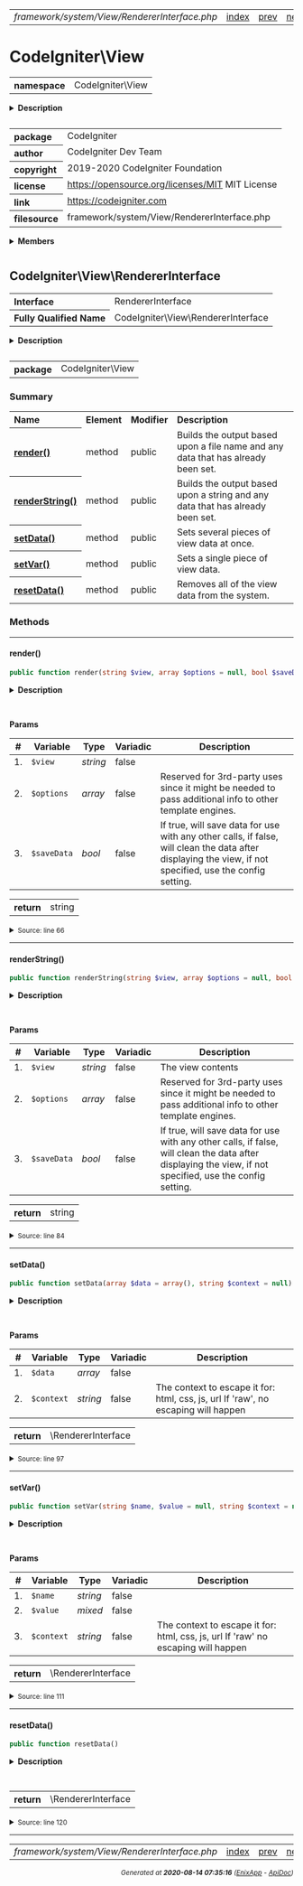 


 



<table>
<tr>
<td style="width:100%"><em>framework/system/View/RendererInterface.php</em></td>
<td><a href="../../../../../../api/index.md">index</a></td>
<td><a href="../../../../../../api/vendor/codeigniter4/framework/system/View/Plugins.md">prev</a></td>
<td><a href="../../../../../../api/vendor/codeigniter4/framework/system/View/Table.md">next</a></td>
</tr>
</table>







# CodeIgniter\View 
<table style="text-align:left">
<tr><th>namespace</th><td>CodeIgniter\View</td></tr>
</table>

<details>
<summary style="margin-bottom:12px;"><strong>Description</strong></summary>

<table>
<tr><td>
CodeIgniter
</td></tr>
</table>

<table>
<tr><td>
An open source application development framework for PHP

This content is released under the MIT License (MIT)

Copyright (c) 2014-2019 British Columbia Institute of Technology
Copyright (c) 2019-2020 CodeIgniter Foundation

Permission is hereby granted, free of charge, to any person obtaining a copy
of this software and associated documentation files (the "Software"), to deal
in the Software without restriction, including without limitation the rights
to use, copy, modify, merge, publish, distribute, sublicense, and/or sell
copies of the Software, and to permit persons to whom the Software is
furnished to do so, subject to the following conditions:

The above copyright notice and this permission notice shall be included in
all copies or substantial portions of the Software.

THE SOFTWARE IS PROVIDED "AS IS", WITHOUT WARRANTY OF ANY KIND, EXPRESS OR
IMPLIED, INCLUDING BUT NOT LIMITED TO THE WARRANTIES OF MERCHANTABILITY,
FITNESS FOR A PARTICULAR PURPOSE AND NONINFRINGEMENT. IN NO EVENT SHALL THE
AUTHORS OR COPYRIGHT HOLDERS BE LIABLE FOR ANY CLAIM, DAMAGES OR OTHER
LIABILITY, WHETHER IN AN ACTION OF CONTRACT, TORT OR OTHERWISE, ARISING FROM,
OUT OF OR IN CONNECTION WITH THE SOFTWARE OR THE USE OR OTHER DEALINGS IN
THE SOFTWARE.
</td></tr>
</table>

</details>



<table style="text-align:left">
<tr style="vertical-align:top;">
<th>package</th>
<td>CodeIgniter
</td>
</tr>
<tr style="vertical-align:top;">
<th>author</th>
<td>CodeIgniter Dev Team
</td>
</tr>
<tr style="vertical-align:top;">
<th>copyright</th>
<td>2019-2020 CodeIgniter Foundation
</td>
</tr>
<tr style="vertical-align:top;">
<th>license</th>
<td><a href="https://opensource.org/licenses/MIT">https://opensource.org/licenses/MIT</a>	MIT License
</td>
</tr>
<tr style="vertical-align:top;">
<th>link</th>
<td><a href="https://codeigniter.com">https://codeigniter.com</a>

</td>
</tr>
<tr style="vertical-align:top;">
<th>filesource</th>
<td>framework/system/View/RendererInterface.php
</td>
</tr>
</table>

 

<details>
<summary style="margin-bottom:12px;"><strong>Members</strong></summary>
<table>
<tr><td><a href="../../../../../../api/vendor/codeigniter4/framework/system/View/Cell.md">CodeIgniter\View\Cell</a></td></tr>
<tr><td><a href="../../../../../../api/vendor/codeigniter4/framework/system/View/Exceptions/ViewException.md">CodeIgniter\View\Exceptions\ViewException</a></td></tr>
<tr><td><a href="../../../../../../api/vendor/codeigniter4/framework/system/View/Filters.md">CodeIgniter\View\Filters</a></td></tr>
<tr><td><a href="../../../../../../api/vendor/codeigniter4/framework/system/View/Parser.md">CodeIgniter\View\Parser</a></td></tr>
<tr><td><a href="../../../../../../api/vendor/codeigniter4/framework/system/View/Plugins.md">CodeIgniter\View\Plugins</a></td></tr>
<tr><td><a href="../../../../../../api/vendor/codeigniter4/framework/system/View/RendererInterface.md">CodeIgniter\View\RendererInterface</a></td></tr>
<tr><td><a href="../../../../../../api/vendor/codeigniter4/framework/system/View/Table.md">CodeIgniter\View\Table</a></td></tr>
<tr><td><a href="../../../../../../api/vendor/codeigniter4/framework/system/View/View.md">CodeIgniter\View\View</a></td></tr>
</table>
</details>



 

 
## CodeIgniter\View\RendererInterface

<table style="text-align:left">
<tr><th>Interface</th><td>RendererInterface</td></tr>
<tr><th>Fully Qualified Name</th><td>CodeIgniter\View\RendererInterface</td></tr>
</table>


<details>
<summary style="margin-bottom:12px;"><strong>Description</strong></summary>

<table>
<tr><td>
Interface RendererInterface
</td></tr>
</table>

<table>
<tr><td>
The interface used for displaying Views and/or theme files.
</td></tr>
</table>

</details>



<table style="text-align:left">
<tr style="vertical-align:top;">
<th>package</th>
<td>CodeIgniter\View
</td>
</tr>
</table>



### Summary


<table style="text-align:left;">
<tr>
<th>Name</th>
<th>Element</th>
<th>Modifier</th>
<th>Description</th>
</tr>


<tr>
<th><a href="#render"><strong>render</strong>()</a></th>
<td>method</td>
<td>
public

</td>
<td>Builds the output based upon a file name and any
data that has already been set.</td>
</tr>
<tr>
<th><a href="#renderString"><strong>renderString</strong>()</a></th>
<td>method</td>
<td>
public

</td>
<td>Builds the output based upon a string and any
data that has already been set.</td>
</tr>
<tr>
<th><a href="#setData"><strong>setData</strong>()</a></th>
<td>method</td>
<td>
public

</td>
<td>Sets several pieces of view data at once.</td>
</tr>
<tr>
<th><a href="#setVar"><strong>setVar</strong>()</a></th>
<td>method</td>
<td>
public

</td>
<td>Sets a single piece of view data.</td>
</tr>
<tr>
<th><a href="#resetData"><strong>resetData</strong>()</a></th>
<td>method</td>
<td>
public

</td>
<td>Removes all of the view data from the system.</td>
</tr>

</table>






### Methods


<hr>

#### render()

```php
public function render(string $view, array $options = null, bool $saveData = false) : string
```

<details>
<summary style="margin-bottom:12px;"><strong>Description</strong></summary>

<table>
<tr><td>
Builds the output based upon a file name and any
data that has already been set.
</td></tr>
</table>


</details>



<table style="text-align:left">
</table>


**Params**

<table>
<thead>
<tr>
<th>#</th>
<th>Variable</th>
<th>Type</th>
<th>Variadic</th>
<th>Description</th>
</tr>
</thead>
<tbody>

<tr>
<td>1.</td>
<td><code>$view</code></td>
<td><em>string
</em></td>
<td>false</td>
<td></td>
</tr>

<tr>
<td>2.</td>
<td><code>$options</code></td>
<td><em>array
</em></td>
<td>false</td>
<td>Reserved for 3rd-party uses since
it might be needed to pass additional info
to other template engines.</td>
</tr>

<tr>
<td>3.</td>
<td><code>$saveData</code></td>
<td><em>bool
</em></td>
<td>false</td>
<td>If true, will save data for use with any other calls,
if false, will clean the data after displaying the view,
   if not specified, use the config setting.</td>
</tr>


</tbody>
</table>



<table>
<tr>
<th style="vertical-align:top;">return</th>
<td>string
</td>
</tr>
</table>





<details>
<summary><small>Source: line 66</small></summary>

```php
public function render(string $view, array $options = null, bool $saveData = false): string;
```

</details>


<hr>

#### renderString()

```php
public function renderString(string $view, array $options = null, bool $saveData = false) : string
```

<details>
<summary style="margin-bottom:12px;"><strong>Description</strong></summary>

<table>
<tr><td>
Builds the output based upon a string and any
data that has already been set.
</td></tr>
</table>


</details>



<table style="text-align:left">
</table>


**Params**

<table>
<thead>
<tr>
<th>#</th>
<th>Variable</th>
<th>Type</th>
<th>Variadic</th>
<th>Description</th>
</tr>
</thead>
<tbody>

<tr>
<td>1.</td>
<td><code>$view</code></td>
<td><em>string
</em></td>
<td>false</td>
<td>The view contents</td>
</tr>

<tr>
<td>2.</td>
<td><code>$options</code></td>
<td><em>array
</em></td>
<td>false</td>
<td>Reserved for 3rd-party uses since
it might be needed to pass additional info
to other template engines.</td>
</tr>

<tr>
<td>3.</td>
<td><code>$saveData</code></td>
<td><em>bool
</em></td>
<td>false</td>
<td>If true, will save data for use with any other calls,
if false, will clean the data after displaying the view,
   if not specified, use the config setting.</td>
</tr>


</tbody>
</table>



<table>
<tr>
<th style="vertical-align:top;">return</th>
<td>string
</td>
</tr>
</table>





<details>
<summary><small>Source: line 84</small></summary>

```php
public function renderString(string $view, array $options = null, bool $saveData = false): string;
```

</details>


<hr>

#### setData()

```php
public function setData(array $data = array(), string $context = null)
```

<details>
<summary style="margin-bottom:12px;"><strong>Description</strong></summary>

<table>
<tr><td>
Sets several pieces of view data at once.
</td></tr>
</table>


</details>



<table style="text-align:left">
</table>


**Params**

<table>
<thead>
<tr>
<th>#</th>
<th>Variable</th>
<th>Type</th>
<th>Variadic</th>
<th>Description</th>
</tr>
</thead>
<tbody>

<tr>
<td>1.</td>
<td><code>$data</code></td>
<td><em>array
</em></td>
<td>false</td>
<td></td>
</tr>

<tr>
<td>2.</td>
<td><code>$context</code></td>
<td><em>string
</em></td>
<td>false</td>
<td>The context to escape it for: html, css, js, url
If 'raw', no escaping will happen</td>
</tr>


</tbody>
</table>



<table>
<tr>
<th style="vertical-align:top;">return</th>
<td>\RendererInterface
</td>
</tr>
</table>





<details>
<summary><small>Source: line 97</small></summary>

```php
public function setData(array $data = [], string $context = null);
```

</details>


<hr>

#### setVar()

```php
public function setVar(string $name, $value = null, string $context = null)
```

<details>
<summary style="margin-bottom:12px;"><strong>Description</strong></summary>

<table>
<tr><td>
Sets a single piece of view data.
</td></tr>
</table>


</details>



<table style="text-align:left">
</table>


**Params**

<table>
<thead>
<tr>
<th>#</th>
<th>Variable</th>
<th>Type</th>
<th>Variadic</th>
<th>Description</th>
</tr>
</thead>
<tbody>

<tr>
<td>1.</td>
<td><code>$name</code></td>
<td><em>string
</em></td>
<td>false</td>
<td></td>
</tr>

<tr>
<td>2.</td>
<td><code>$value</code></td>
<td><em>mixed
</em></td>
<td>false</td>
<td></td>
</tr>

<tr>
<td>3.</td>
<td><code>$context</code></td>
<td><em>string
</em></td>
<td>false</td>
<td>The context to escape it for: html, css, js, url
If 'raw' no escaping will happen</td>
</tr>


</tbody>
</table>



<table>
<tr>
<th style="vertical-align:top;">return</th>
<td>\RendererInterface
</td>
</tr>
</table>





<details>
<summary><small>Source: line 111</small></summary>

```php
public function setVar(string $name, $value = null, string $context = null);
```

</details>


<hr>

#### resetData()

```php
public function resetData()
```

<details>
<summary style="margin-bottom:12px;"><strong>Description</strong></summary>

<table>
<tr><td>
Removes all of the view data from the system.
</td></tr>
</table>


</details>



<table style="text-align:left">
</table>





<table>
<tr>
<th style="vertical-align:top;">return</th>
<td>\RendererInterface
</td>
</tr>
</table>





<details>
<summary><small>Source: line 120</small></summary>

```php
public function resetData();
```

</details>





 


 
  




<hr>

<table>
<tr>
<td style="width:100%"><em>framework/system/View/RendererInterface.php</em></td>
<td><a href="../../../../../../api/index.md">index</a></td>
<td><a href="../../../../../../api/vendor/codeigniter4/framework/system/View/Plugins.md">prev</a></td>
<td><a href="../../../../../../api/vendor/codeigniter4/framework/system/View/Table.md">next</a></td>
<td><a href="#">top</a></td></tr>
</table>




<div style="text-align:right;">

<small>_Generated at **2020-08-14 07:35:16**_ *([EnixApp](https://github.com/enix-app) - [ApiDoc](https://github.com/enix-app/apidoc))*</small>
</div>